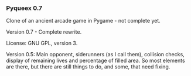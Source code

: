 ### Pyqueex 0.7

Clone of an ancient arcade game in Pygame - not complete yet.

Version 0.7 - Complete rewrite.

License: GNU GPL, version 3.

Version 0.5: Main opponent, siderunners (as I call them), collision checks, display of remaining lives and percentage of filled area. So most elements are there, but there are still things to do, and some, that need fixing.
